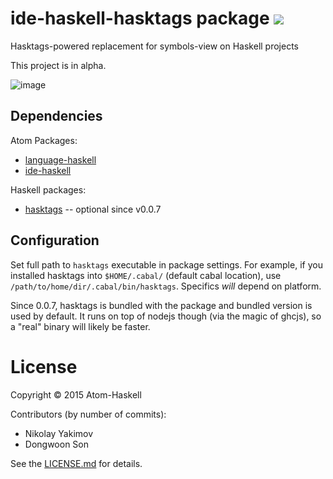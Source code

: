 # ide-haskell-hasktags package ![](https://david-dm.org/atom-haskell/ide-haskell-hasktags.svg)

Hasktags-powered replacement for symbols-view on Haskell projects

This project is in alpha.

![image](https://cloud.githubusercontent.com/assets/7275622/12073886/592fbe8e-b146-11e5-8eb7-9a5153f3fb3c.png)

## Dependencies

Atom Packages:

* [language-haskell](https://github.com/atom-haskell/language-haskell)
* [ide-haskell](https://github.com/atom-haskell/ide-haskell)

Haskell packages:

* [hasktags](https://hackage.haskell.org/package/hasktags) -- optional since v0.0.7

## Configuration

Set full path to `hasktags` executable in package settings. For example, if you installed hasktags into `$HOME/.cabal/` (default cabal location), use `/path/to/home/dir/.cabal/bin/hasktags`. Specifics *will* depend on platform.

Since 0.0.7, hasktags is bundled with the package and bundled version is used by default. It runs on top of nodejs though (via the magic of ghcjs), so a "real" binary will likely be faster.

# License

Copyright © 2015 Atom-Haskell

Contributors (by number of commits):

<!-- BEGIN CONTRIBUTORS LIST -->
* Nikolay Yakimov
* Dongwoon Son

<!-- END CONTRIBUTORS LIST -->

See the [LICENSE.md][LICENSE] for details.

[LICENSE]: https://github.com/atom-haskell/ide-haskell-hasktags/blob/master/LICENSE.md
